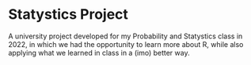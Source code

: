 # Statystics Project

A university project developed for my Probability and Statystics class in 2022, in which
we had the opportunity to learn more about R, while also applying what we learned in class
in a (imo) better way.

